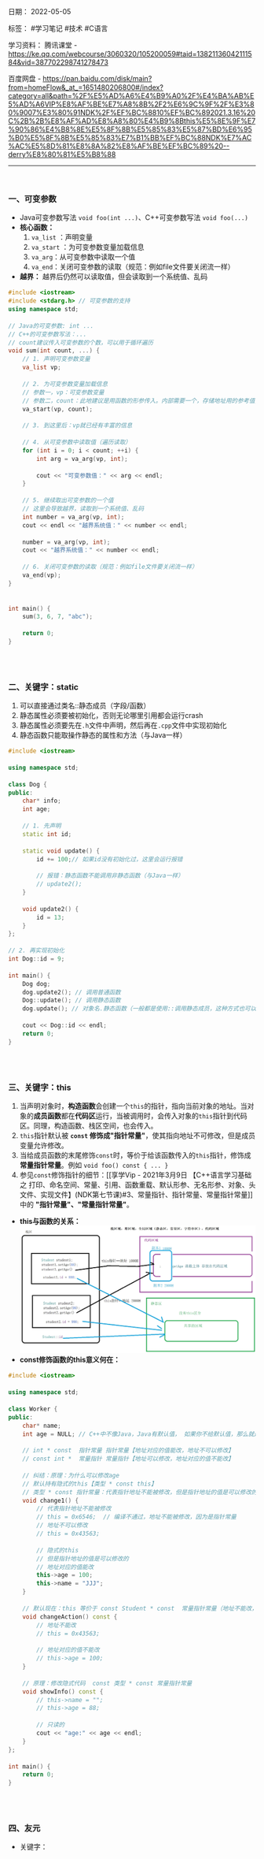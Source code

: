 日期： 2022-05-05

标签： #学习笔记 #技术 #C语言 

学习资料： 
腾讯课堂 - https://ke.qq.com/webcourse/3060320/105200059#taid=13821136042111584&vid=387702298741278473

百度网盘 - https://pan.baidu.com/disk/main?from=homeFlow&_at_=1651480206800#/index?category=all&path=%2F%E5%AD%A6%E4%B9%A0%2F%E4%BA%AB%E5%AD%A6VIP%E8%AF%BE%E7%A8%8B%2F2%E6%9C%9F%2F%E3%80%9007%E3%80%91NDK%2F%EF%BC%8810%EF%BC%892021.3.16%20C%2B%2B%E8%AF%AD%E8%A8%80%E4%B9%8Bthis%E5%8E%9F%E7%90%86%E4%B8%8E%E5%8F%8B%E5%85%83%E5%87%BD%E6%95%B0%E5%8F%8B%E5%85%83%E7%B1%BB%EF%BC%88NDK%E7%AC%AC%E5%8D%81%E8%8A%82%E8%AF%BE%EF%BC%89%20--derry%E8%80%81%E5%B8%88

---
<br>

### 一、可变参数
- Java可变参数写法 `void foo(int ...)`、C++可变参数写法 `void foo(...)`
- **核心函数：**
	1. `va_list` ：声明变量
	2. `va_start` ：为可变参数变量加载信息
	3. `va_arg`：从可变参数中读取一个值
	4. `va_end`：关闭可变参数的读取（规范：例如file文件要关闭流一样）
- **越界：** 越界后仍然可以读取值，但会读取到一个系统值、乱码

```cpp
#include <iostream>
#include <stdarg.h> // 可变参数的支持
using namespace std;

// Java的可变参数: int ...
// C++的可变参数写法：...
// count建议传入可变参数的个数，可以用于循环遍历
void sum(int count, ...) {
	// 1. 声明可变参数变量
	va_list vp;

	// 2. 为可变参数变量加载信息
	// 参数一，vp：可变参数变量
	// 参数二，count：此地建议是用函数的形参传入。内部需要一个，存储地址用的参考值，如果没有第二个参数，内部他无法处理存放参数信息
	va_start(vp, count);

	// 3. 到这里后：vp就已经有丰富的信息

	// 4. 从可变参数中读取值（遍历读取）
	for (int i = 0; i < count; ++i) {
		int arg = va_arg(vp, int);

		cout << "可变参数值：" << arg << endl;
	}

	// 5. 继续取出可变参数的一个值
	// 这里会导致越界，读取到一个系统值、乱码
	int number = va_arg(vp, int);
	cout << endl << "越界系统值：" << number << endl;

	number = va_arg(vp, int);
	cout << "越界系统值：" << number << endl;

	// 6. 关闭可变参数的读取（规范：例如file文件要关闭流一样）
	va_end(vp);
}


int main() {
	sum(3, 6, 7, "abc");

	return 0;
}
```

<br><br>

### 二、关键字：static
1. 可以直接通过类名::静态成员（字段/函数）
2. 静态属性必须要被初始化，否则无论哪里引用都会运行crash
3. 静态属性必须要先在`.h`文件中声明，然后再在`.cpp`文件中实现初始化
4. 静态函数只能取操作静态的属性和方法（与Java一样）

```cpp
#include <iostream>

using namespace std;

class Dog {
public:
	char* info;
	int age;

	// 1. 先声明
	static int id;

	static void update() {
		id += 100;// 如果id没有初始化过，这里会运行报错

		// 报错：静态函数不能调用非静态函数（与Java一样）
		// update2();
	}

	void update2() {
		id = 13;
	}
};

// 2. 再实现初始化
int Dog::id = 9;

int main() {
	Dog dog;
	dog.update2(); // 调用普通函数
	Dog::update(); // 调用静态函数
	dog.update(); // 对象名.静态函数（一般都是使用::调用静态成员，这种方式也可以，知道就行）

	cout << Dog::id << endl;
	return 0;
}
```

<br><br>

### 三、关键字：this
1. 当声明对象时，**构造函数**会创建一个`this`的指针，指向当前对象的地址。当对象的**成员函数**都在**代码区**运行，当被调用时，会传入对象的`this`指针到代码区。同理，构造函数、栈区空间，也会传入。
2. `this`指针默认被 **`const` 修饰成"指针常量"**，使其指向地址不可修改，但是成员变量允许修改。
3. 当给成员函数的末尾修饰`const`时，等价于给该函数传入的`this`指针，修饰成**常量指针常量**。例如 `void foo() const { ... }`
4. 参见`const`修饰指针的细节：[[享学Vip - 2021年3月9日 【C++语言学习基础 之 打印、命名空间、常量、引用、函数重载、默认形参、无名形参、对象、头文件、实现文件】(NDK第七节课)#3、常量指针、指针常量、常量指针常量]]中的 **"指针常量"、"常量指针常量"**。

- **this与函数的关系：**
![650](../99附件/20220506193846.png)
- **const修饰函数的this意义何在：**
```cpp
#include <iostream>

using namespace std;

class Worker {
public:
	char* name;
	int age = NULL; // C++中不像Java，Java有默认值， 如果你不给默认值，那么就是系统值 -64664

	// int * const  指针常量 指针常量【地址对应的值能改，地址不可以修改】
	// const int *  常量指针 常量指针【地址可以修改，地址对应的值不能改】

	// 纠结：原理：为什么可以修改age
	// 默认持有隐式的this【类型 * const this】
	// 类型 * const 指针常量：代表指针地址不能被修改，但是指针地址的值是可以修改的
	void change1() {
		// 代表指针地址不能被修改
		// this = 0x6546;  // 编译不通过，地址不能被修改，因为是指针常量
		// 地址不可以修改
		// this = 0x43563;

		// 隐式的this
		// 但是指针地址的值是可以修改的
		// 地址对应的值能改
		this->age = 100;
		this->name = "JJJ";
	}

	// 默认现在：this 等价于 const Student * const  常量指针常量（地址不能改，地址对应的值不能改）
	void changeAction() const {
		// 地址不能改
		// this = 0x43563;

		// 地址对应的值不能改
		// this->age = 100;
	}

	// 原理：修改隐式代码  const 类型 * const 常量指针常量
	void showInfo() const {
		// this->name = "";
		// this->age = 88;

		// 只读的
		cout << "age:" << age << endl;
	}
};

int main() {
	return 0;
}
```

<br><br>

### 四、友元
- 关键字：
